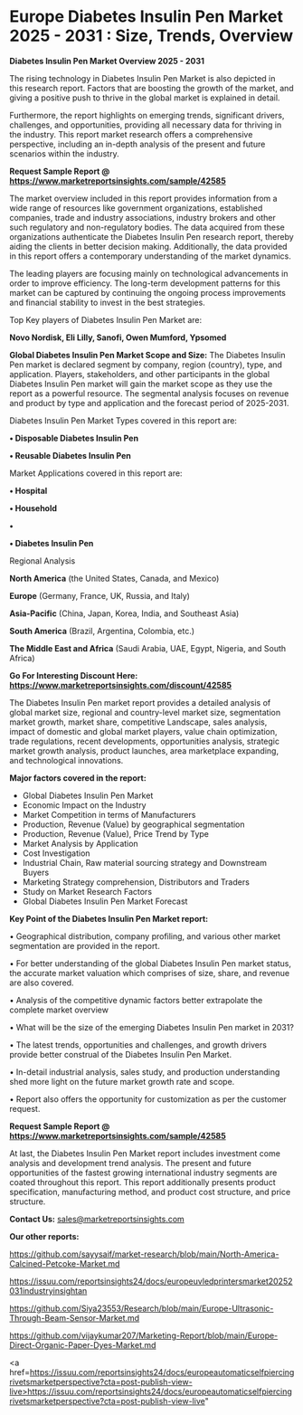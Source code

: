 # Europe Diabetes Insulin Pen Market 2025 - 2031 : Size, Trends, Overview

<Strong> Diabetes Insulin Pen Market Overview 2025 - 2031</strong>

The rising technology in Diabetes Insulin Pen Market is also depicted in this research report. Factors that are boosting the growth of the market, and giving a positive push to thrive in the global market is explained in detail.

Furthermore, the report highlights on emerging trends, significant drivers, challenges, and opportunities, providing all necessary data for thriving in the industry. This report market research offers a comprehensive perspective, including an in-depth analysis of the present and future scenarios within the industry.

<strong>Request Sample Report @ <a href=https://www.marketreportsinsights.com/sample/42585>https://www.marketreportsinsights.com/sample/42585</a></strong>

The market overview included in this report provides information from a wide range of resources like government organizations, established companies, trade and industry associations, industry brokers and other such regulatory and non-regulatory bodies. The data acquired from these organizations authenticate the Diabetes Insulin Pen research report, thereby aiding the clients in better decision making. Additionally, the data provided in this report offers a contemporary understanding of the market dynamics.

The leading players are focusing mainly on technological advancements in order to improve efficiency. The long-term development patterns for this market can be captured by continuing the ongoing process improvements and financial stability to invest in the best strategies.

Top Key players of Diabetes Insulin Pen Market are:

<strong>Novo Nordisk, Eli Lilly, Sanofi, Owen Mumford, Ypsomed</strong>

<strong><b>Global Diabetes Insulin Pen Market Scope and Size:</b></strong>
The Diabetes Insulin Pen market is declared segment by company, region (country), type, and application. Players, stakeholders, and other participants in the global Diabetes Insulin Pen market will gain the market scope as they use the report as a powerful resource. The segmental analysis focuses on revenue and product by type and application and the forecast period of 2025-2031.

Diabetes Insulin Pen Market Types covered in this report are:

<strong>•  Disposable Diabetes Insulin Pen

•  Reusable Diabetes Insulin Pen</strong>

Market Applications covered in this report are:

<strong>•  Hospital

•  Household

•  

•  Diabetes Insulin Pen</strong> 

Regional Analysis

<strong>North America</strong> (the United States, Canada, and Mexico)

<strong>Europe</strong> (Germany, France, UK, Russia, and Italy)

<strong>Asia-Pacific</strong> (China, Japan, Korea, India, and Southeast Asia)

<strong>South America</strong> (Brazil, Argentina, Colombia, etc.)

<strong>The Middle East and Africa</strong> (Saudi Arabia, UAE, Egypt, Nigeria, and South Africa)

<strong>Go For Interesting Discount Here: <a href=https://www.marketreportsinsights.com/discount/42585>https://www.marketreportsinsights.com/discount/42585</a></strong>

The Diabetes Insulin Pen market report provides a detailed analysis of global market size, regional and country-level market size, segmentation market growth, market share, competitive Landscape, sales analysis, impact of domestic and global market players, value chain optimization, trade regulations, recent developments, opportunities analysis, strategic market growth analysis, product launches, area marketplace expanding, and technological innovations.

<strong><b>Major factors covered in the report:</b></strong>
<ul>
  <li>Global Diabetes Insulin Pen Market </li>
  <li>Economic Impact on the Industry</li>
  <li>Market Competition in terms of Manufacturers</li>
  <li>Production, Revenue (Value) by geographical segmentation</li>
  <li>Production, Revenue (Value), Price Trend by Type</li>
  <li>Market Analysis by Application</li>
  <li>Cost Investigation</li>
  <li>Industrial Chain, Raw material sourcing strategy and Downstream Buyers</li>
  <li>Marketing Strategy comprehension, Distributors and Traders</li>
  <li>Study on Market Research Factors</li>
  <li>Global Diabetes Insulin Pen Market Forecast</li>
</ul>

<strong><b>Key Point of the Diabetes Insulin Pen Market report:</b></strong>

• Geographical distribution, company profiling, and various other market segmentation are provided in the report.

• For better understanding of the global Diabetes Insulin Pen market status, the accurate market valuation which comprises of size, share, and revenue are also covered.

• Analysis of the competitive dynamic factors better extrapolate the complete market overview

• What will be the size of the emerging Diabetes Insulin Pen market in 2031?

• The latest trends, opportunities and challenges, and growth drivers provide better construal of the Diabetes Insulin Pen Market.

• In-detail industrial analysis, sales study, and production understanding shed more light on the future market growth rate and scope.

• Report also offers the opportunity for customization as per the customer request.

<strong>Request Sample Report @ <a href=https://www.marketreportsinsights.com/sample/42585>https://www.marketreportsinsights.com/sample/42585</a></strong>

At last, the Diabetes Insulin Pen Market report includes investment come analysis and development trend analysis. The present and future opportunities of the fastest growing international industry segments are coated throughout this report. This report additionally presents product specification, manufacturing method, and product cost structure, and price structure.

<strong>Contact Us:</strong>
sales@marketreportsinsights.com

<strong>Our other reports:</strong>

<a href=https://github.com/sayysaif/market-research/blob/main/North-America-Calcined-Petcoke-Market.md>https://github.com/sayysaif/market-research/blob/main/North-America-Calcined-Petcoke-Market.md</a>

<a href=https://issuu.com/reportsinsights24/docs/europeuvledprintersmarket20252031industryinsightan>https://issuu.com/reportsinsights24/docs/europeuvledprintersmarket20252031industryinsightan</a>

<a href=https://github.com/Siya23553/Research/blob/main/Europe-Ultrasonic-Through-Beam-Sensor-Market.md>https://github.com/Siya23553/Research/blob/main/Europe-Ultrasonic-Through-Beam-Sensor-Market.md</a>

<a href=https://github.com/vijaykumar207/Marketing-Report/blob/main/Europe-Direct-Organic-Paper-Dyes-Market.md>https://github.com/vijaykumar207/Marketing-Report/blob/main/Europe-Direct-Organic-Paper-Dyes-Market.md</a>

<a href=https://issuu.com/reportsinsights24/docs/europeautomaticselfpiercingrivetsmarketperspective?cta=post-publish-view-live>https://issuu.com/reportsinsights24/docs/europeautomaticselfpiercingrivetsmarketperspective?cta=post-publish-view-live</a>"
